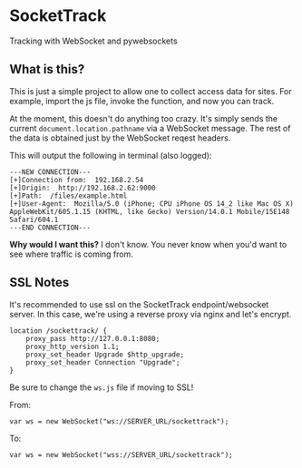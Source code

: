 # SocketTrack

Tracking with WebSocket and pywebsockets

## What is this?

This is just a simple project to allow one to collect access data for sites. For example, import the js file, invoke the function, and now you can track. 

At the moment, this doesn't do anything too crazy. It's simply sends the current `document.location.pathname` via a WebSocket message. The rest of the data is obtained just by the WebSocket reqest headers.

This will output the following in terminal (also logged):

```
---NEW CONNECTION---
[+]Connection from:  192.168.2.54
[+]Origin:  http://192.168.2.62:9000
[+]Path:  /files/example.html
[+]User-Agent:  Mozilla/5.0 (iPhone; CPU iPhone OS 14_2 like Mac OS X) AppleWebKit/605.1.15 (KHTML, like Gecko) Version/14.0.1 Mobile/15E148 Safari/604.1
---END CONNECTION---
```

**Why would I want this?** I don't know. You never know when you'd want to see where traffic is coming from.

## SSL Notes


It's recommended to use ssl on the SocketTrack endpoint/websocket server. In this case, we're using a reverse proxy via nginx and let's encrypt. 

```
location /sockettrack/ {
    proxy_pass ​http://127.0.0.1:8080;
    proxy_http_version 1.1;
    proxy_set_header Upgrade $http_upgrade;
    proxy_set_header Connection "Upgrade";
}
```

Be sure to change the `ws.js` file if moving to SSL!

From: 

```
var ws = new WebSocket("ws://SERVER_URL/sockettrack");
```

To: 

```
var ws = new WebSocket("wss://SERVER_URL/sockettrack");
```